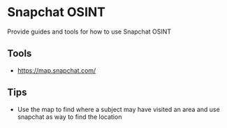# Snapchat OSINT

Provide guides and tools for how to use Snapchat OSINT

## Tools

- https://map.snapchat.com/

## Tips

- Use the map to find where a subject may have visited an area and use snapchat as way to find the location

